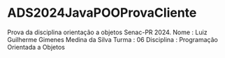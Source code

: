 # ADS2024JavaPOOProvaCliente
Prova da disciplina orientação a objetos Senac-PR 2024.
Nome : Luiz Guilherme Gimenes Medina da Silva
Turma : 06
Disciplina : Programação Orientada a Objetos
